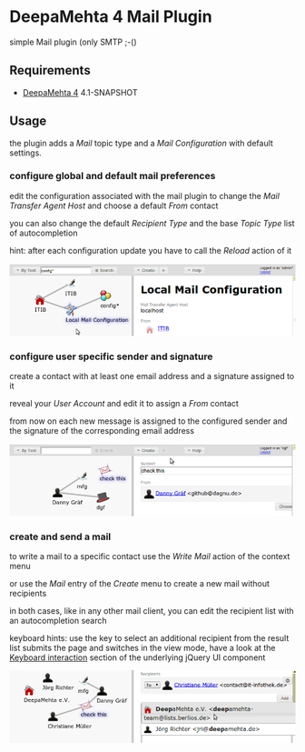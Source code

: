 # DeepaMehta 4 Mail Plugin

simple Mail plugin (only SMTP ;-()

## Requirements

  * [DeepaMehta 4](http://github.com/jri/deepamehta) 4.1-SNAPSHOT

## Usage

the plugin adds a *Mail* topic type and a *Mail Configuration* with default settings.

### configure global and default mail preferences

edit the configuration associated with the mail plugin
to change the *Mail Transfer Agent Host* and choose a default *From* contact

you can also change the default *Recipient Type* and
the base *Topic Type* list of autocompletion

hint: after each configuration update you have to call the *Reload* action of it

![configuration](https://github.com/dgf/dm4-mail/raw/master/doc/configuration.png)

### configure user specific sender and signature

create a contact with at least one email address and a signature assigned to it

reveal your *User Account* and edit it to assign a *From* contact

from now on each new message is assigned to the configured sender and the signature
of the corresponding email address

![user configuration](https://github.com/dgf/dm4-mail/raw/master/doc/userconfig.png)

### create and send a mail

to write a mail to a specific contact use the *Write Mail* action of the context menu

or use the *Mail* entry of the *Create* menu to create a new mail without recipients

in both cases, like in any other mail client,
you can edit the recipient list with an autocompletion search

keyboard hints: use the <TAB> key to select an additional recipient from the result list
<ENTER> submits the page and switches in the view mode, have a look at the
[Keyboard interaction](http://api.jqueryui.com/autocomplete/) section
of the underlying jQuery UI component

![write mail](https://github.com/dgf/dm4-mail/raw/master/doc/mail.png)


